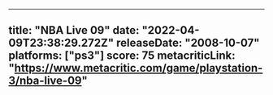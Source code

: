 
---
title: "NBA Live 09"
date: "2022-04-09T23:38:29.272Z"
releaseDate: "2008-10-07"
platforms: ["ps3"]
score: 75
metacriticLink: "https://www.metacritic.com/game/playstation-3/nba-live-09"
---
